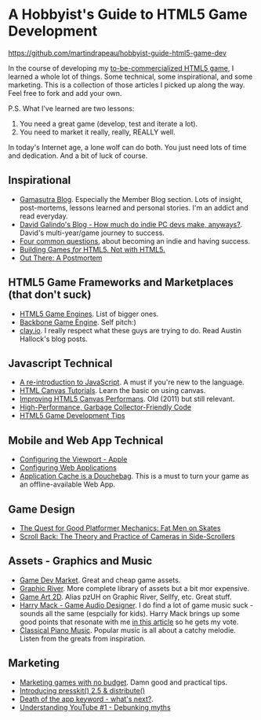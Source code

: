 # A Hobbyist's Guide to HTML5 Game Development
https://github.com/martindrapeau/hobbyist-guide-html5-game-dev

In the course of developing my [to-be-commercialized HTML5 game](http://www.ludosquest.com/), I learned a whole lot of things. Some technical, some inspirational, and some marketing. This is a collection of those articles I picked up along the way. Feel free to fork and add your own.

P.S. What I've learned are two lessons:

1. You need a great game (develop, test and iterate a lot).
2. You need to market it really, really, REALLY well.

In today's Internet age, a lone wolf can do both. You just need lots of time and dedication. And a bit of luck of course.

## Inspirational
- [Gamasutra Blog](http://www.gamasutra.com/blogs). Especially the Member Blog section. Lots of insight, post-mortems, lessons learned and personal stories. I'm an addict and read everyday.
- [David Galindo's Blog - How much do indie PC devs make, anyways?](http://www.gamasutra.com/blogs/DavidGalindo/20140109/208337/How_much_do_indie_PC_devs_make_anyways_Part_V.php). David's multi-year/game journey to success.
- [Four common questions](http://www.gamasutra.com/blogs/RamiIsmail/20140507/217160/Four_common_questions.php), about becoming an indie and having success.
- [Building Games *for* HTML5. Not with HTML5.](http://clay.io/blog/building-games-for-html5-not-with-html5/)
- [Out There: A Postmortem](http://www.gamasutra.com/blogs/MichaelPeiffert/20150402/240302/Out_There_A_Postmortem.php)

## HTML5 Game Frameworks and Marketplaces (that don't suck)
- [HTML5 Game Engines](https://html5gameengine.com/). List of bigger ones.
- [Backbone Game Engine](http://martindrapeau.github.io/backbone-game-engine/). Self pitch:)
- [clay.io](http://clay.io/). I really respect what these guys are trying to do. Read Austin Hallock's blog posts.

## Javascript Technical
- [A re-introduction to JavaScript](https://developer.mozilla.org/en-US/docs/Web/JavaScript/A_re-introduction_to_JavaScript). A must if you're new to the language.
- [HTML Canvas Tutorials](http://www.html5canvastutorials.com/). Learn the basic on using canvas.
- [Improving HTML5 Canvas Performans](http://www.html5rocks.com/en/tutorials/canvas/performance/). Old (2011) but still relevant.
- [High-Performance, Garbage Collector-Friendly Code](http://buildnewgames.com/garbage-collector-friendly-code/)
- [HTML5 Game Development Tips](http://clay.io/blog/html5-game-development-tips-part-1/)

## Mobile and Web App Technical
- [Configuring the Viewport - Apple](https://developer.apple.com/library/mac/documentation/AppleApplications/Reference/SafariWebContent/UsingtheViewport/UsingtheViewport.html)
- [Configuring Web Applications](https://developer.apple.com/library/ios/documentation/AppleApplications/Reference/SafariWebContent/ConfiguringWebApplications/ConfiguringWebApplications.html)
- [Application Cache is a Douchebag](http://alistapart.com/article/application-cache-is-a-douchebag). This is a must to turn your game as an offline-available Web App.

## Game Design
- [The Quest for Good Platformer Mechanics: Fat Men on Skates](http://www.gamasutra.com/blogs/BrendanVance/20130520/192627/The_Quest_for_Good_Platformer_Mechanics_Fat_Men_on_Ice_Skates.php)
- [Scroll Back: The Theory and Practice of Cameras in Side-Scrollers](https://docs.google.com/document/d/1iNSQIyNpVGHeak6isbP6AHdHD50gs8MNXF1GCf08efg/pub)

## Assets - Graphics and Music
- [Game Dev Market](https://www.gamedevmarket.net/). Great and cheap game assets.
- [Graphic River](http://graphicriver.net/category/game-assets). More complete library of assets but a bit mor expensive.
- [Game Art 2D](http://www.gameart2d.com/). Alias pzUH on Graphic River, Sellfy, etc. Great stuff.
- [Harry Mack - Game Audio Designer](http://www.harrymack.com/listen.html). I do find a lot of game music suck - sounds all the same (espcially for kids). Harry Mack brings up some good points that resonate with me [in this article](http://www.gamasutra.com/blogs/HarryMack/20150424/241874/GettingMaking_Game_Music_that_Fits__Comparative_Music_Series__Kids_vs_Kids.php) so he gets my vote.
- [Classical Piano Music](http://www.piano-midi.de/). Popular music is all about a catchy melodie. Listen from the greats from inspiration.

## Marketing
- [Marketing games with no budget](http://www.gamasutra.com/blogs/AlbertPalka/20150428/242083/Marketing_games_with_no_budget.php). Damn good and practical tips.
- [Introducing presskit() 2.5 & distribute()](http://www.gamasutra.com/blogs/RamiIsmail/20141222/233094/Introducing_presskit_25__distribute.php)
- [Death of the app keyword - what's next?](http://www.gamasutra.com/blogs/JonathanRaveh/20150506/242840/Death_of_the_app_keyword__whats_next.php).
- [Understanding YouTube #1 - Debunking myths](http://www.gamasutra.com/blogs/AlbertPalka/20150406/240508/Understanding_YouTube_1__Debunking_myths.php?utm_source=gamasutra&utm_medium=referal&utm_campaign=gamasutra2art)

